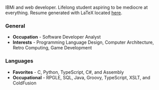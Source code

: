 IBMi and web developer. Lifelong student aspiring to be mediocre at everything. Resume generated with LaTeX located [here](https://github.com/barrettotte/Resume/blob/master/barrettotte-resume.pdf).

### General
* **Occupation** - Software Developer Analyst
* **Interests** - Programming Language Design, Computer Architecture, Retro Computing, Game Development

### Languages
* **Favorites** - C, Python, TypeScript, C#, and Assembly
* **Occupational** - RPGLE, SQL, Java, Groovy, TypeScript, XSLT, and ColdFusion

<!-- TODO: Generate a sweet SVG to put here -->
